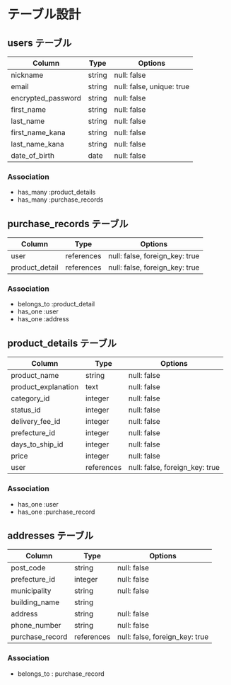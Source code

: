 # テーブル設計

## users テーブル

| Column             | Type   | Options                   |
| ------------------ | ------ | ------------------------- |
| nickname           | string | null: false               |
| email              | string | null: false, unique: true |
| encrypted_password | string | null: false               |
| first_name         | string | null: false               |
| last_name          | string | null: false               |
| first_name_kana    | string | null: false               |
| last_name_kana     | string | null: false               |
| date_of_birth      | date   | null: false               |

### Association

- has_many :product_details
- has_many :purchase_records

## purchase_records テーブル

| Column            | Type       | Options                        |
| ----------------- | ---------- | ------------------------------ |
| user              | references | null: false, foreign_key: true |
| product_detail    | references | null: false, foreign_key: true |

### Association

- belongs_to :product_detail
- has_one :user
- has_one :address

## product_details テーブル

| Column               | Type       | Options                        |
| -------------------- | ---------- | ------------------------------ |
| product_name         | string     | null: false                    |
| product_explanation  | text       | null: false                    |
| category_id          | integer    | null: false                    |
| status_id            | integer    | null: false                    |
| delivery_fee_id      | integer    | null: false                    |
| prefecture_id        | integer    | null: false                    |
| days_to_ship_id      | integer    | null: false                    |
| price                | integer    | null: false                    |
| user                 | references | null: false, foreign_key: true |

### Association

- has_one :user
- has_one :purchase_record

## addresses テーブル

| Column         | Type       | Options                        |
| -------------- | ---------- | ------------------------------ |
| post_code      | string     | null: false                    |
| prefecture_id  | integer    | null: false                    |
| municipality   | string     | null: false                    |
| building_name  | string     |                                |
| address        | string     | null: false                    |
| phone_number   | string     | null: false                    |
| purchase_record| references | null: false, foreign_key: true |

### Association

- belongs_to : purchase_record